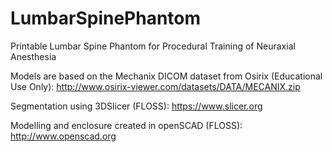 # LumbarSpinePhantom
Printable Lumbar Spine Phantom for Procedural Training of Neuraxial Anesthesia

Models are based on the Mechanix DICOM dataset from Osirix (Educational Use Only): http://www.osirix-viewer.com/datasets/DATA/MECANIX.zip

Segmentation using 3DSlicer (FLOSS): https://www.slicer.org

Modelling and enclosure created in openSCAD (FLOSS): http://www.openscad.org
